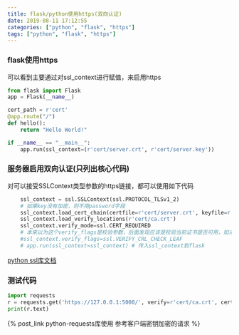 ```yaml
---
title: flask/python使用https(双向认证)
date: 2019-08-11 17:12:55
categories: ["python", "flask", "https"]
tags: ["python", "flask", "https"]
---
```

### flask使用https
可以看到主要通过对ssl_context进行赋值，来启用https
``` python
from flask import Flask
app = Flask(__name__)

cert_path = r'cert'
@app.route("/")
def hello():
    return "Hello World!"

if __name__ == "__main__":
    app.run(ssl_context=(r'cert/server.crt', r'cert/server.key'))
```
<!-- more -->
### 服务器启用双向认证(只列出核心代码)
对可以接受SSLContext类型参数的https链接，都可以使用如下代码
``` python
    ssl_context = ssl.SSLContext(ssl.PROTOCOL_TLSv1_2)
    # 如果key没有加密，则不用password字段
    ssl_context.load_cert_chain(certfile=r'cert/server.crt', keyfile=r'cert/server-enc.key', password='123456')
    ssl_context.load_verify_locations(r'cert/ca.crt')
    ssl_context.verify_mode=ssl.CERT_REQUIRED
    # 本来以为这个verify_flags是校验参数，后面发现应该是校验当前证书是否可用，如未损坏等
    #ssl_context.verify_flags=ssl.VERIFY_CRL_CHECK_LEAF
    # app.run(ssl_context=ssl_context) # 传入ssl_context到flask
```
[python ssl库文档](https://docs.python.org/3/library/ssl.html?highlight=sslcontext)
### 测试代码
``` python
import requests
r = requests.get('https://127.0.0.1:5000/', verify=r'cert/ca.crt', cert=(r'cert/client.crt', r'cert/client.key'))
print(r.text)
```
{% post_link python-requests库使用 参考客户端密钥加密的请求 %}